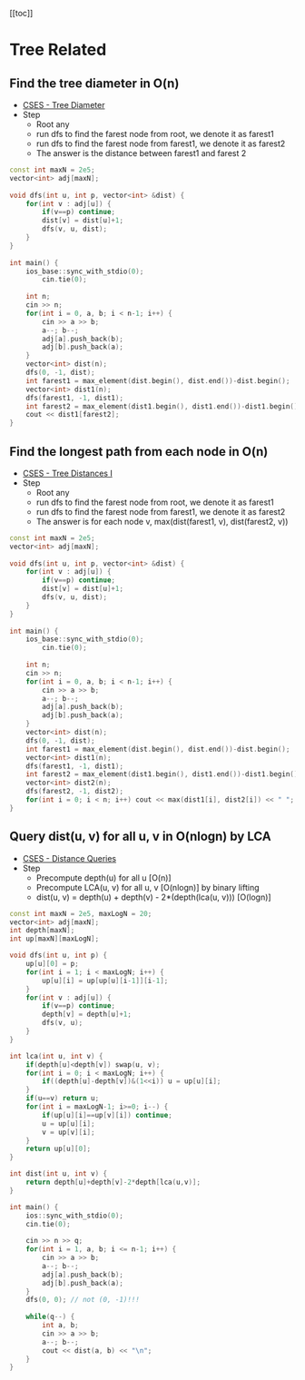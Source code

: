 [[toc]]

# Tree Related

## Find the tree diameter in O(n)
- [CSES - Tree Diameter](https://cses.fi/problemset/task/1131)
- Step
    - Root any
    - run dfs to find the farest node from root, we denote it as farest1
    - run dfs to find the farest node from farest1, we denote it as farest2
    - The answer is the distance between farest1 and farest 2
```cpp
const int maxN = 2e5;
vector<int> adj[maxN];
 
void dfs(int u, int p, vector<int> &dist) {
    for(int v : adj[u]) {
        if(v==p) continue;
        dist[v] = dist[u]+1;
        dfs(v, u, dist);
    }
}
 
int main() {
    ios_base::sync_with_stdio(0);
		cin.tie(0);
 
    int n;
    cin >> n;
    for(int i = 0, a, b; i < n-1; i++) {
        cin >> a >> b;
        a--; b--;
        adj[a].push_back(b);
        adj[b].push_back(a);
    }
    vector<int> dist(n);
    dfs(0, -1, dist);
    int farest1 = max_element(dist.begin(), dist.end())-dist.begin();
    vector<int> dist1(n);
    dfs(farest1, -1, dist1);
    int farest2 = max_element(dist1.begin(), dist1.end())-dist1.begin();
    cout << dist1[farest2];
}
```

## Find the longest path from each node in O(n)
- [CSES - Tree Distances I](https://cses.fi/problemset/task/1132)
- Step
    - Root any
    - run dfs to find the farest node from root, we denote it as farest1
    - run dfs to find the farest node from farest1, we denote it as farest2
    - The answer is for each node v, max(dist(farest1, v), dist(farest2, v))
```cpp
const int maxN = 2e5;
vector<int> adj[maxN];
 
void dfs(int u, int p, vector<int> &dist) {
    for(int v : adj[u]) {
        if(v==p) continue;
        dist[v] = dist[u]+1;
        dfs(v, u, dist);
    }
}
 
int main() {
    ios_base::sync_with_stdio(0);
		cin.tie(0);
 
    int n;
    cin >> n;
    for(int i = 0, a, b; i < n-1; i++) {
        cin >> a >> b;
        a--; b--;
        adj[a].push_back(b);
        adj[b].push_back(a);
    }
    vector<int> dist(n);
    dfs(0, -1, dist);
    int farest1 = max_element(dist.begin(), dist.end())-dist.begin();
    vector<int> dist1(n);
    dfs(farest1, -1, dist1);
    int farest2 = max_element(dist1.begin(), dist1.end())-dist1.begin();
    vector<int> dist2(n);
    dfs(farest2, -1, dist2);
    for(int i = 0; i < n; i++) cout << max(dist1[i], dist2[i]) << " ";
}
```

## Query dist(u, v) for all u, v in O(nlogn) by LCA
- [CSES - Distance Queries](https://cses.fi/problemset/task/1135)
- Step
    - Precompute depth(u) for all u [O(n)]
    - Precompute LCA(u, v) for all u, v [O(nlogn)] by binary lifting
    - dist(u, v) = depth(u) + depth(v) - 2*(depth(lca(u, v))) [O(logn)]
```cpp
const int maxN = 2e5, maxLogN = 20;
vector<int> adj[maxN];
int depth[maxN];
int up[maxN][maxLogN];

void dfs(int u, int p) {
    up[u][0] = p;
    for(int i = 1; i < maxLogN; i++) {
        up[u][i] = up[up[u][i-1]][i-1];
    }
    for(int v : adj[u]) {
        if(v==p) continue;
        depth[v] = depth[u]+1;
        dfs(v, u);
    }
}

int lca(int u, int v) {
    if(depth[u]<depth[v]) swap(u, v);
    for(int i = 0; i < maxLogN; i++) {
        if((depth[u]-depth[v])&(1<<i)) u = up[u][i];
    }
    if(u==v) return u;
    for(int i = maxLogN-1; i>=0; i--) {
        if(up[u][i]==up[v][i]) continue;
        u = up[u][i];
        v = up[v][i];
    }
    return up[u][0];
}

int dist(int u, int v) {
    return depth[u]+depth[v]-2*depth[lca(u,v)];
}

int main() {
    ios::sync_with_stdio(0); 
    cin.tie(0);
 
    cin >> n >> q;
    for(int i = 1, a, b; i <= n-1; i++) {
        cin >> a >> b; 
        a--; b--;
        adj[a].push_back(b);
        adj[b].push_back(a);
    }
    dfs(0, 0); // not (0, -1)!!! 
 
    while(q--) {
        int a, b;
        cin >> a >> b;
        a--; b--;
        cout << dist(a, b) << "\n";
    }
}
```
